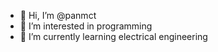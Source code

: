 - 👋 Hi, I’m @panmct
- 👀 I’m interested in programming
- 🌱 I’m currently learning electrical engineering

<!---
panmct/panmct is a ✨ special ✨ repository because its `README.md` (this file) appears on your GitHub profile.
You can click the Preview link to take a look at your changes.
--->
